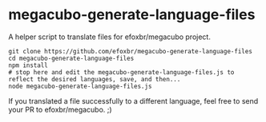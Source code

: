 # megacubo-generate-language-files
A helper script to translate files for efoxbr/megacubo project.

```
git clone https://github.com/efoxbr/megacubo-generate-language-files
cd megacubo-generate-language-files
npm install
# stop here and edit the megacubo-generate-language-files.js to reflect the desired languages, save, and then...
node megacubo-generate-language-files.js
```

If you translated a file successfully to a different language, feel free to send your PR to efoxbr/megacubo. ;)
